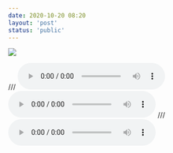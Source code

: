 ```yaml
---
date: 2020-10-20 08:20
layout: 'post'
status: 'public'
---
```

![](https://cdn.pixabay.com/photo/2020/10/14/01/18/winter-5653129_1280.jpg)

/// <audio src="https://music.163.com/song/media/outer/url?id=536809"  loop controls></audio>
<audio src="https://inz.oss-cn-beijing.aliyuncs.com/Audios/128kbit/Butter-Fly%20%28%E3%83%92%E3%82%9A%E3%82%A2%E3%83%8E%E3%82%A6%E3%82%99%E3%82%A1%E3%83%BC%E3%82%B7%E3%82%99%E3%83%A7%E3%83%B3%29.mp3" controls loop autoplay></audio>
/// <audio src="https://pan.balmy.life/Cited/Audios/Butter-Fly%20%28%E3%83%94%E3%82%A2%E3%83%8E%E3%83%B4%E3%82%A1%E3%83%BC%E3%82%B8%E3%83%A7%E3%83%B3%29.mp3" loop controls></audio>
